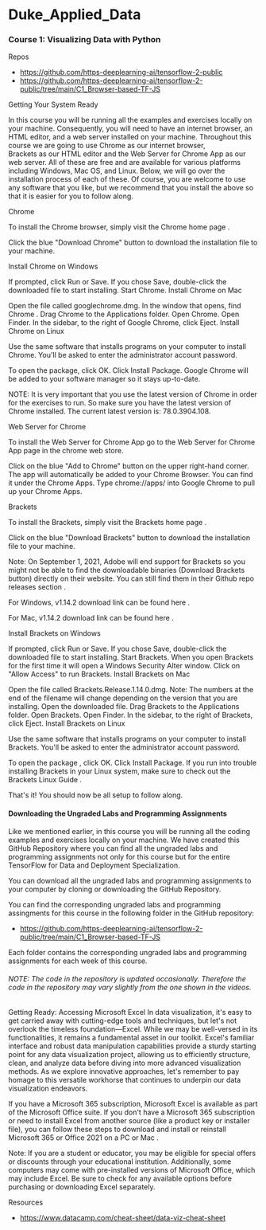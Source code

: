 # Duke_Applied_Data

### Course 1: Visualizing Data with Python
Repos
* https://github.com/https-deeplearning-ai/tensorflow-2-public
* https://github.com/https-deeplearning-ai/tensorflow-2-public/tree/main/C1_Browser-based-TF-JS


Getting Your System Ready

In this course you will be running all the examples and exercises locally on your machine. Consequently, you will need to have an internet browser, an HTML editor, and a web server installed on your machine. Throughout this course we are going to use 
Chrome
 as our internet browser,  
Brackets
 as our HTML editor and the 
Web Server for Chrome App
 as our web server. All of these are free and are available for various platforms including Windows, Mac OS, and Linux. Below, we will go over the installation process of each of these. Of course, you are welcome to use any software that you like, but we recommend that you install the above so that it is easier for you to follow along. 

Chrome

To install the Chrome browser, simply visit the 
Chrome home page
. 


Click the blue "Download Chrome" button to download the installation file to your machine.

Install Chrome on Windows

If prompted, click Run or Save.
If you chose Save, double-click the downloaded file to start installing.
Start Chrome.
Install Chrome on Mac

Open the file called googlechrome.dmg.
In the window that opens, find Chrome .
Drag Chrome to the Applications folder.
Open Chrome.
Open Finder.
In the sidebar, to the right of Google Chrome, click Eject.
Install Chrome on Linux

Use the same software that installs programs on your computer to install Chrome. You'll be asked to enter the administrator account password.

To open the package, click OK.
Click Install Package.
Google Chrome will be added to your software manager so it stays up-to-date.

NOTE: It is very important that you use the latest version of Chrome in order for the exercises to run. So make sure you have the latest version of Chrome installed. The current latest version is: 78.0.3904.108. 


Web Server for Chrome

To install the Web Server for Chrome App go to the 
Web Server for Chrome App
 page in the chrome web store. 


Click on the blue "Add to Chrome" button on the upper right-hand corner. The app will automatically be added to your Chrome Browser. You can find it under the Chrome Apps. Type chrome://apps/ into Google Chrome to pull up your Chrome Apps.



Brackets

To install the Brackets, simply visit the 
Brackets home page
. 


Click on the blue "Download Brackets" button to download the installation file to your machine.

Note: On September 1, 2021, Adobe will end support for Brackets so you might not be able to find the downloadable binaries (Download Brackets button) directly on their website. You can still find them in their 
Github repo releases section
. 

For Windows, v1.14.2 download link can be found 
here
.

For Mac, v1.14.2 download link can be found 
here
.

Install Brackets on Windows 

If prompted, click Run or Save.
If you chose Save, double-click the downloaded file to start installing.
Start Brackets.
When you open Brackets for the first time it will open a Windows Security Alter window. Click on "Allow Access" to run Brackets.
Install Brackets on Mac

Open the file called Brackets.Release.1.14.0.dmg. Note: The numbers at the end of the filename will change depending on the version that you are installing.
Open the downloaded file.
Drag Brackets to the Applications folder.
Open Brackets.
Open Finder.
In the sidebar, to the right of Brackets, click Eject.
Install Brackets on Linux

Use the same software that installs programs on your computer to install Brackets. You'll be asked to enter the administrator account password.

To open the 
package
, click OK.
Click Install Package.
If you run into trouble installing Brackets in your Linux system, make sure to check out the 
Brackets Linux Guide
. 

That's it! You should now be all setup to follow along. 


<h4> Downloading the Ungraded Labs and Programming Assignments </h4>
<p> Like we mentioned earlier, in this course you will be running all the coding examples and exercises locally on your machine. We have created this 
GitHub Repository where you can find all the ungraded labs and programming assignments not only for this course but for the entire TensorFlow for Data and Deployment Specialization.</p

<p> You can download all the ungraded labs and programming assignments to your computer by cloning or downloading the GitHub Repository.</p>





<p> You can find the corresponding ungraded labs and programming assingments for this course in the following folder in the GitHub repository:</p>



* https://github.com/https-deeplearning-ai/tensorflow-2-public/tree/main/C1_Browser-based-TF-JS





<p> Each folder contains the corresponding ungraded labs and programming assignments for each week of this course. </p>

###### NOTE: The code in the repository is updated occasionally. Therefore the code in the repository may vary slightly from the one shown in the videos. 


Getting Ready: Accessing Microsoft Excel
In data visualization, it's easy to get carried away with cutting-edge tools and techniques, but let's not overlook the timeless foundation—Excel. While we may be well-versed in its functionalities, it remains a fundamental asset in our toolkit. Excel's familiar interface and robust data manipulation capabilities provide a sturdy starting point for any data visualization project, allowing us to efficiently structure, clean, and analyze data before diving into more advanced visualization methods. As we explore innovative approaches, let's remember to pay homage to this versatile workhorse that continues to underpin our data visualization endeavors.

If you have a Microsoft 365 subscription, Microsoft Excel is available as part of the Microsoft Office suite. If you don't have a Microsoft 365 subscription or need to install Excel from another source (like a product key or installer file), you can follow these steps to 
download and install or reinstall Microsoft 365 or Office 2021 on a PC or Mac
.

Note: If you are a student or educator, you may be eligible for special offers or discounts through your educational institution. Additionally, some computers may come with pre-installed versions of Microsoft Office, which may include Excel. Be sure to check for any available options before purchasing or downloading Excel separately.

Resources
* https://www.datacamp.com/cheat-sheet/data-viz-cheat-sheet
